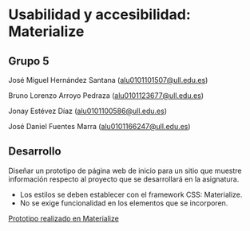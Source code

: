 # Usabilidad y accesibilidad: Materialize
## Grupo 5

José Miguel Hernández Santana
(alu0101101507@ull.edu.es)

Bruno Lorenzo Arroyo Pedraza
(alu0101123677@ull.edu.es)

Jonay Estévez Díaz
(alu0101100586@ull.edu.es)

José Daniel Fuentes Marra
(alu0101166247@ull.edu.es)

## Desarrollo

Diseñar un prototipo de página web de inicio para un sitio que muestre información respecto al proyecto que se desarrollará en la asignatura. 

* Los estilos se deben establecer con el framework CSS: Materialize. 
* No se exige funcionalidad en los elementos que se incorporen.

[Prototipo realizado en Materialize](https://alu0101166247.github.io/Materialize/index.html)
